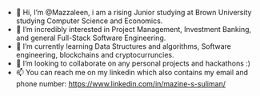 - 👋 Hi, I’m @Mazzaleen, i am a rising Junior studying at Brown University studying Computer Science and Economics.
- 👀 I’m incredibly interested in Project Management, Investment Banking, and general Full-Stack Software Engineering.
- 🌱 I’m currently learning Data Structures and algorithms, Software engineering, blockchains and cryptocurruncies. 
- 💞️ I’m looking to collaborate on any personal projects and hackathons :) 
- 📫  You can reach me on my linkedin which also contains my email and phone number: https://www.linkedin.com/in/mazine-s-suliman/

<!---
Mazzaleen/Mazzaleen is a ✨ special ✨ repository because its `README.md` (this file) appears on your GitHub profile.
You can click the Preview link to take a look at your changes.
--->

